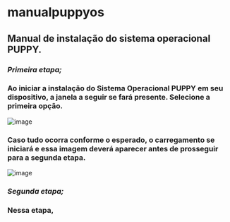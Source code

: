 # manualpuppyos
## Manual de instalação do sistema operacional PUPPY.
### ***Primeira etapa;***
### Ao iniciar a instalação do Sistema Operacional PUPPY em seu dispositivo, a janela a seguir se fará presente. Selecione a primeira opção.
![image](https://github.com/nickyyay/manualpuppyos/assets/166295742/ddea59e2-338c-4ad6-82b0-73f8d3d736c8)
### Caso tudo ocorra conforme o esperado, o carregamento se iniciará e essa imagem deverá aparecer antes de prosseguir para a segunda etapa.
![image](https://github.com/nickyyay/manualpuppyos/assets/166295742/892bfd1e-4722-4b2f-9056-34a832d647de)
### ***Segunda etapa;***
### Nessa etapa, 


